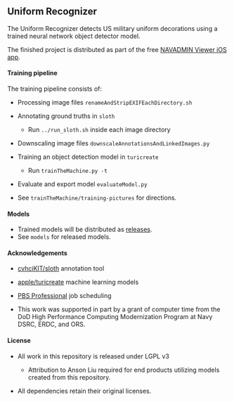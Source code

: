 ## Uniform Recognizer

The Uniform Recognizer detects US military uniform decorations using a trained neural network object detector model. 

The finished project is distributed as part of the free [NAVADMIN Viewer iOS app](https://apps.apple.com/us/app/navadmin-viewer/id1345135985).

#### Training pipeline

The training pipeline consists of:
- Processing image files `renameAndStripEXIFEachDirectory.sh`
- Annotating ground truths in `sloth`
  - Run `../run_sloth.sh` inside each image directory
- Downscaling image files `downscaleAnnotationsAndLinkedImages.py`
- Training an object detection model in `turicreate`
  - Run `trainTheMachine.py -t` 
- Evaluate and export model `evaluateModel.py`


- See `trainTheMachine/training-pictures` for directions.

#### Models

- Trained models will be distributed as [releases](https://github.com/navadmin-viewer/recognizer/releases).
- See `models` for released models.

#### Acknowledgements

- [cvhciKIT/sloth](https://github.com/cvhciKIT/sloth) annotation tool

- [apple/turicreate](https://github.com/apple/turicreate) machine learning models

- [PBS Professional](http://pbspro.org) job scheduling

- This work was supported in part by a grant of computer time from the DoD High Performance Computing Modernization Program at Navy DSRC, ERDC, and ORS.

#### License

- All work in this repository is released under LGPL v3
  - Attribution to Anson Liu required for end products utilizing models created from this repository. 

- All dependencies retain their original licenses.